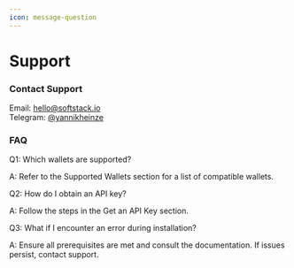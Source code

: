 ```yaml
---
icon: message-question
---
```


# Support

### Contact Support

Email: [hello@softstack.io](mailto:hello@softstack.io)\
Telegram: [@yannikheinze](https://t.me/yannikheinze)

### FAQ

Q1: Which wallets are supported?

A: Refer to the Supported Wallets section for a list of compatible wallets.

Q2: How do I obtain an API key?

A: Follow the steps in the Get an API Key section.

Q3: What if I encounter an error during installation?

A: Ensure all prerequisites are met and consult the documentation. If issues persist, contact support.
